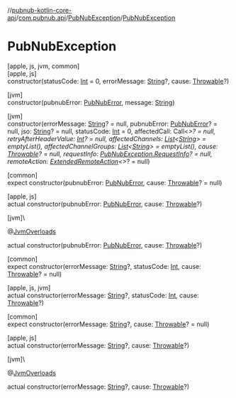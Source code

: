 //[pubnub-kotlin-core-api](../../../index.md)/[com.pubnub.api](../index.md)/[PubNubException](index.md)/[PubNubException](-pub-nub-exception.md)

# PubNubException

[apple, js, jvm, common]\
[apple, js]\
constructor(statusCode: [Int](https://kotlinlang.org/api/latest/jvm/stdlib/kotlin/-int/index.html) = 0, errorMessage: [String](https://kotlinlang.org/api/latest/jvm/stdlib/kotlin/-string/index.html)?, cause: [Throwable](https://kotlinlang.org/api/latest/jvm/stdlib/kotlin/-throwable/index.html)?)

[jvm]\
constructor(pubnubError: [PubNubError](../../../../../pubnub-kotlin/pubnub-kotlin-core-api/pubnub-kotlin-core-api/com.pubnub.api/-pub-nub-error/index.md), message: [String](https://kotlinlang.org/api/latest/jvm/stdlib/kotlin/-string/index.html))

[jvm]\
constructor(errorMessage: [String](https://kotlinlang.org/api/latest/jvm/stdlib/kotlin/-string/index.html)? = null, pubnubError: [PubNubError](../../../../../pubnub-kotlin/pubnub-kotlin-core-api/pubnub-kotlin-core-api/com.pubnub.api/-pub-nub-error/index.md)? = null, jso: [String](https://kotlinlang.org/api/latest/jvm/stdlib/kotlin/-string/index.html)? = null, statusCode: [Int](https://kotlinlang.org/api/latest/jvm/stdlib/kotlin/-int/index.html) = 0, affectedCall: Call&lt;*&gt;? = null, retryAfterHeaderValue: [Int](https://kotlinlang.org/api/latest/jvm/stdlib/kotlin/-int/index.html)? = null, affectedChannels: [List](https://kotlinlang.org/api/latest/jvm/stdlib/kotlin.collections/-list/index.html)&lt;[String](https://kotlinlang.org/api/latest/jvm/stdlib/kotlin/-string/index.html)&gt; = emptyList(), affectedChannelGroups: [List](https://kotlinlang.org/api/latest/jvm/stdlib/kotlin.collections/-list/index.html)&lt;[String](https://kotlinlang.org/api/latest/jvm/stdlib/kotlin/-string/index.html)&gt; = emptyList(), cause: [Throwable](https://kotlinlang.org/api/latest/jvm/stdlib/kotlin/-throwable/index.html)? = null, requestInfo: [PubNubException.RequestInfo](-request-info/index.md)? = null, remoteAction: [ExtendedRemoteAction](../../../../../pubnub-kotlin/pubnub-kotlin-core-api/pubnub-kotlin-core-api/com.pubnub.api.endpoints.remoteaction/-extended-remote-action/index.md)&lt;*&gt;? = null)

[common]\
expect constructor(pubnubError: [PubNubError](../-pub-nub-error/index.md), cause: [Throwable](https://kotlinlang.org/api/latest/jvm/stdlib/kotlin/-throwable/index.html)? = null)

[apple, js]\
actual constructor(pubnubError: [PubNubError](../-pub-nub-error/index.md), cause: [Throwable](https://kotlinlang.org/api/latest/jvm/stdlib/kotlin/-throwable/index.html)?)

[jvm]\

@[JvmOverloads](https://kotlinlang.org/api/latest/jvm/stdlib/kotlin.jvm/-jvm-overloads/index.html)

actual constructor(pubnubError: [PubNubError](../../../../../pubnub-kotlin/pubnub-kotlin-core-api/pubnub-kotlin-core-api/com.pubnub.api/-pub-nub-error/index.md), cause: [Throwable](https://kotlinlang.org/api/latest/jvm/stdlib/kotlin/-throwable/index.html)?)

[common]\
expect constructor(errorMessage: [String](https://kotlinlang.org/api/latest/jvm/stdlib/kotlin/-string/index.html)?, statusCode: [Int](https://kotlinlang.org/api/latest/jvm/stdlib/kotlin/-int/index.html), cause: [Throwable](https://kotlinlang.org/api/latest/jvm/stdlib/kotlin/-throwable/index.html)? = null)

[apple, js, jvm]\
actual constructor(errorMessage: [String](https://kotlinlang.org/api/latest/jvm/stdlib/kotlin/-string/index.html)?, statusCode: [Int](https://kotlinlang.org/api/latest/jvm/stdlib/kotlin/-int/index.html), cause: [Throwable](https://kotlinlang.org/api/latest/jvm/stdlib/kotlin/-throwable/index.html)?)

[common]\
expect constructor(errorMessage: [String](https://kotlinlang.org/api/latest/jvm/stdlib/kotlin/-string/index.html)?, cause: [Throwable](https://kotlinlang.org/api/latest/jvm/stdlib/kotlin/-throwable/index.html)? = null)

[apple, js]\
actual constructor(errorMessage: [String](https://kotlinlang.org/api/latest/jvm/stdlib/kotlin/-string/index.html)?, cause: [Throwable](https://kotlinlang.org/api/latest/jvm/stdlib/kotlin/-throwable/index.html)?)

[jvm]\

@[JvmOverloads](https://kotlinlang.org/api/latest/jvm/stdlib/kotlin.jvm/-jvm-overloads/index.html)

actual constructor(errorMessage: [String](https://kotlinlang.org/api/latest/jvm/stdlib/kotlin/-string/index.html)?, cause: [Throwable](https://kotlinlang.org/api/latest/jvm/stdlib/kotlin/-throwable/index.html)?)
